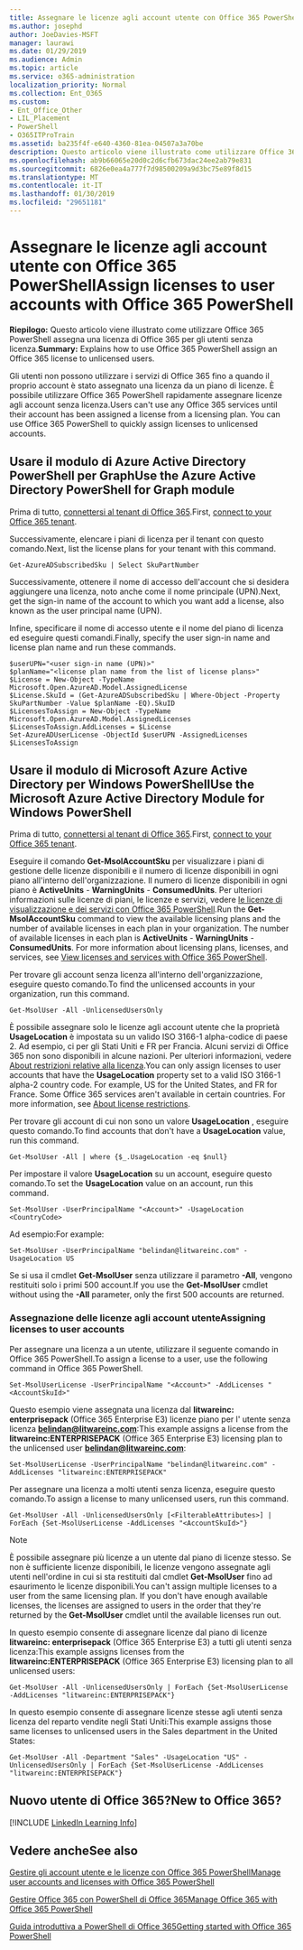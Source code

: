```yaml
---
title: Assegnare le licenze agli account utente con Office 365 PowerShell
ms.author: josephd
author: JoeDavies-MSFT
manager: laurawi
ms.date: 01/29/2019
ms.audience: Admin
ms.topic: article
ms.service: o365-administration
localization_priority: Normal
ms.collection: Ent_O365
ms.custom:
- Ent_Office_Other
- LIL_Placement
- PowerShell
- O365ITProTrain
ms.assetid: ba235f4f-e640-4360-81ea-04507a3a70be
description: Questo articolo viene illustrato come utilizzare Office 365 PowerShell assegna una licenza di Office 365 per gli utenti senza licenza.
ms.openlocfilehash: ab9b66065e20d0c2d6cfb673dac24ee2ab79e831
ms.sourcegitcommit: 6826e0ea4a777f7d98500209a9d3bc75e89f8d15
ms.translationtype: MT
ms.contentlocale: it-IT
ms.lasthandoff: 01/30/2019
ms.locfileid: "29651181"
---
```

# <a name="assign-licenses-to-user-accounts-with-office-365-powershell"></a><span data-ttu-id="69d3b-103">Assegnare le licenze agli account utente con Office 365 PowerShell</span><span class="sxs-lookup"><span data-stu-id="69d3b-103">Assign licenses to user accounts with Office 365 PowerShell</span></span>

<span data-ttu-id="69d3b-104">**Riepilogo:**  Questo articolo viene illustrato come utilizzare Office 365 PowerShell assegna una licenza di Office 365 per gli utenti senza licenza.</span><span class="sxs-lookup"><span data-stu-id="69d3b-104">**Summary:**  Explains how to use Office 365 PowerShell assign an Office 365 license to unlicensed users.</span></span>
  
<span data-ttu-id="69d3b-p101">Gli utenti non possono utilizzare i servizi di Office 365 fino a quando il proprio account è stato assegnato una licenza da un piano di licenze. È possibile utilizzare Office 365 PowerShell rapidamente assegnare licenze agli account senza licenza.</span><span class="sxs-lookup"><span data-stu-id="69d3b-p101">Users can't use any Office 365 services until their account has been assigned a license from a licensing plan. You can use Office 365 PowerShell to quickly assign licenses to unlicensed accounts.</span></span> 


## <a name="use-the-azure-active-directory-powershell-for-graph-module"></a><span data-ttu-id="69d3b-107">Usare il modulo di Azure Active Directory PowerShell per Graph</span><span class="sxs-lookup"><span data-stu-id="69d3b-107">Use the Azure Active Directory PowerShell for Graph module</span></span>

<span data-ttu-id="69d3b-108">Prima di tutto, [connettersi al tenant di Office 365](connect-to-office-365-powershell.md#connect-with-the-azure-active-directory-powershell-for-graph-module).</span><span class="sxs-lookup"><span data-stu-id="69d3b-108">First, [connect to your Office 365 tenant](connect-to-office-365-powershell.md#connect-with-the-azure-active-directory-powershell-for-graph-module).</span></span>
  

<span data-ttu-id="69d3b-109">Successivamente, elencare i piani di licenza per il tenant con questo comando.</span><span class="sxs-lookup"><span data-stu-id="69d3b-109">Next, list the license plans for your tenant with this command.</span></span>

```
Get-AzureADSubscribedSku | Select SkuPartNumber
```

<span data-ttu-id="69d3b-110">Successivamente, ottenere il nome di accesso dell'account che si desidera aggiungere una licenza, noto anche come il nome principale (UPN).</span><span class="sxs-lookup"><span data-stu-id="69d3b-110">Next, get the sign-in name of the account to which you want add a license, also known as the user principal name (UPN).</span></span>

<span data-ttu-id="69d3b-111">Infine, specificare il nome di accesso utente e il nome del piano di licenza ed eseguire questi comandi.</span><span class="sxs-lookup"><span data-stu-id="69d3b-111">Finally, specify the user sign-in name and license plan name and run these commands.</span></span>

```
$userUPN="<user sign-in name (UPN)>"
$planName="<license plan name from the list of license plans>"
$License = New-Object -TypeName Microsoft.Open.AzureAD.Model.AssignedLicense
$License.SkuId = (Get-AzureADSubscribedSku | Where-Object -Property SkuPartNumber -Value $planName -EQ).SkuID
$LicensesToAssign = New-Object -TypeName Microsoft.Open.AzureAD.Model.AssignedLicenses
$LicensesToAssign.AddLicenses = $License
Set-AzureADUserLicense -ObjectId $userUPN -AssignedLicenses $LicensesToAssign
```

## <a name="use-the-microsoft-azure-active-directory-module-for-windows-powershell"></a><span data-ttu-id="69d3b-112">Usare il modulo di Microsoft Azure Active Directory per Windows PowerShell</span><span class="sxs-lookup"><span data-stu-id="69d3b-112">Use the Microsoft Azure Active Directory Module for Windows PowerShell</span></span>

<span data-ttu-id="69d3b-113">Prima di tutto, [connettersi al tenant di Office 365](connect-to-office-365-powershell.md#connect-with-the-microsoft-azure-active-directory-module-for-windows-powershell).</span><span class="sxs-lookup"><span data-stu-id="69d3b-113">First, [connect to your Office 365 tenant](connect-to-office-365-powershell.md#connect-with-the-microsoft-azure-active-directory-module-for-windows-powershell).</span></span>

<span data-ttu-id="69d3b-p102">Eseguire il comando **Get-MsolAccountSku** per visualizzare i piani di gestione delle licenze disponibili e il numero di licenze disponibili in ogni piano all'interno dell'organizzazione. Il numero di licenze disponibili in ogni piano è **ActiveUnits** - **WarningUnits** - **ConsumedUnits**. Per ulteriori informazioni sulle licenze di piani, le licenze e servizi, vedere [le licenze di visualizzazione e dei servizi con Office 365 PowerShell](view-licenses-and-services-with-office-365-powershell.md).</span><span class="sxs-lookup"><span data-stu-id="69d3b-p102">Run the **Get-MsolAccountSku** command to view the available licensing plans and the number of available licenses in each plan in your organization. The number of available licenses in each plan is **ActiveUnits** - **WarningUnits** - **ConsumedUnits**. For more information about licensing plans, licenses, and services, see [View licenses and services with Office 365 PowerShell](view-licenses-and-services-with-office-365-powershell.md).</span></span>
    
<span data-ttu-id="69d3b-117">Per trovare gli account senza licenza all'interno dell'organizzazione, eseguire questo comando.</span><span class="sxs-lookup"><span data-stu-id="69d3b-117">To find the unlicensed accounts in your organization, run this command.</span></span>

```
Get-MsolUser -All -UnlicensedUsersOnly
```
    
<span data-ttu-id="69d3b-p103">È possibile assegnare solo le licenze agli account utente che la proprietà **UsageLocation** è impostata su un valido ISO 3166-1 alpha-codice di paese 2. Ad esempio, ci per gli Stati Uniti e FR per Francia. Alcuni servizi di Office 365 non sono disponibili in alcune nazioni. Per ulteriori informazioni, vedere [About restrizioni relative alla licenza](https://go.microsoft.com/fwlink/p/?LinkId=691730).</span><span class="sxs-lookup"><span data-stu-id="69d3b-p103">You can only assign licenses to user accounts that have the **UsageLocation** property set to a valid ISO 3166-1 alpha-2 country code. For example, US for the United States, and FR for France. Some Office 365 services aren't available in certain countries. For more information, see [About license restrictions](https://go.microsoft.com/fwlink/p/?LinkId=691730).</span></span>
    
<span data-ttu-id="69d3b-122">Per trovare gli account di cui non sono un valore **UsageLocation** , eseguire questo comando.</span><span class="sxs-lookup"><span data-stu-id="69d3b-122">To find accounts that don't have a **UsageLocation** value, run this command.</span></span>

```
Get-MsolUser -All | where {$_.UsageLocation -eq $null}
```

<span data-ttu-id="69d3b-123">Per impostare il valore **UsageLocation** su un account, eseguire questo comando.</span><span class="sxs-lookup"><span data-stu-id="69d3b-123">To set the **UsageLocation** value on an account, run this command.</span></span>

```
Set-MsolUser -UserPrincipalName "<Account>" -UsageLocation <CountryCode>
```

<span data-ttu-id="69d3b-124">Ad esempio:</span><span class="sxs-lookup"><span data-stu-id="69d3b-124">For example:</span></span>

```
Set-MsolUser -UserPrincipalName "belindan@litwareinc.com" -UsageLocation US
```
    
<span data-ttu-id="69d3b-125">Se si usa il cmdlet **Get-MsolUser** senza utilizzare il parametro **-All**, vengono restituiti solo i primi 500 account.</span><span class="sxs-lookup"><span data-stu-id="69d3b-125">If you use the **Get-MsolUser** cmdlet without using the **-All** parameter, only the first 500 accounts are returned.</span></span>

### <a name="assigning-licenses-to-user-accounts"></a><span data-ttu-id="69d3b-126">Assegnazione delle licenze agli account utente</span><span class="sxs-lookup"><span data-stu-id="69d3b-126">Assigning licenses to user accounts</span></span>
    
<span data-ttu-id="69d3b-127">Per assegnare una licenza a un utente, utilizzare il seguente comando in Office 365 PowerShell.</span><span class="sxs-lookup"><span data-stu-id="69d3b-127">To assign a license to a user, use the following command in Office 365 PowerShell.</span></span>
  
```
Set-MsolUserLicense -UserPrincipalName "<Account>" -AddLicenses "<AccountSkuId>"
```

<span data-ttu-id="69d3b-128">Questo esempio viene assegnata una licenza dal **litwareinc: enterprisepack** (Office 365 Enterprise E3) licenze piano per l' utente senza licenza **belindan@litwareinc.com**:</span><span class="sxs-lookup"><span data-stu-id="69d3b-128">This example assigns a license from the **litwareinc:ENTERPRISEPACK** (Office 365 Enterprise E3) licensing plan to the unlicensed user **belindan@litwareinc.com**:</span></span>
  
```
Set-MsolUserLicense -UserPrincipalName "belindan@litwareinc.com" -AddLicenses "litwareinc:ENTERPRISEPACK"
```

<span data-ttu-id="69d3b-129">Per assegnare una licenza a molti utenti senza licenza, eseguire questo comando.</span><span class="sxs-lookup"><span data-stu-id="69d3b-129">To assign a license to many unlicensed users, run this command.</span></span>
  
```
Get-MsolUser -All -UnlicensedUsersOnly [<FilterableAttributes>] | ForEach {Set-MsolUserLicense -AddLicenses "<AccountSkuId>"}
```
  
>[!Note]
><span data-ttu-id="69d3b-p104">È possibile assegnare più licenze a un utente dal piano di licenze stesso. Se non è sufficiente licenze disponibili, le licenze vengono assegnate agli utenti nell'ordine in cui si sta restituiti dal cmdlet **Get-MsolUser** fino ad esaurimento le licenze disponibili.</span><span class="sxs-lookup"><span data-stu-id="69d3b-p104">You can't assign multiple licenses to a user from the same licensing plan. If you don't have enough available licenses, the licenses are assigned to users in the order that they're returned by the **Get-MsolUser** cmdlet until the available licenses run out.</span></span>
>

<span data-ttu-id="69d3b-132">In questo esempio consente di assegnare licenze dal piano di licenze **litwareinc: enterprisepack** (Office 365 Enterprise E3) a tutti gli utenti senza licenza:</span><span class="sxs-lookup"><span data-stu-id="69d3b-132">This example assigns licenses from the **litwareinc:ENTERPRISEPACK** (Office 365 Enterprise E3) licensing plan to all unlicensed users:</span></span>
  
```
Get-MsolUser -All -UnlicensedUsersOnly | ForEach {Set-MsolUserLicense -AddLicenses "litwareinc:ENTERPRISEPACK"}
```

<span data-ttu-id="69d3b-133">In questo esempio consente di assegnare licenze stesse agli utenti senza licenza del reparto vendite negli Stati Uniti:</span><span class="sxs-lookup"><span data-stu-id="69d3b-133">This example assigns those same licenses to unlicensed users in the Sales department in the United States:</span></span>
  
```
Get-MsolUser -All -Department "Sales" -UsageLocation "US" -UnlicensedUsersOnly | ForEach {Set-MsolUserLicense -AddLicenses "litwareinc:ENTERPRISEPACK"}
```
  
## <a name="new-to-office-365"></a><span data-ttu-id="69d3b-134">Nuovo utente di Office 365?</span><span class="sxs-lookup"><span data-stu-id="69d3b-134">New to Office 365?</span></span>

[!INCLUDE [LinkedIn Learning Info](../common/office/linkedin-learning-info.md)]

## <a name="see-also"></a><span data-ttu-id="69d3b-135">Vedere anche</span><span class="sxs-lookup"><span data-stu-id="69d3b-135">See also</span></span>

[<span data-ttu-id="69d3b-136">Gestire gli account utente e le licenze con Office 365 PowerShell</span><span class="sxs-lookup"><span data-stu-id="69d3b-136">Manage user accounts and licenses with Office 365 PowerShell</span></span>](manage-user-accounts-and-licenses-with-office-365-powershell.md)
  
[<span data-ttu-id="69d3b-137">Gestire Office 365 con PowerShell di Office 365</span><span class="sxs-lookup"><span data-stu-id="69d3b-137">Manage Office 365 with Office 365 PowerShell</span></span>](manage-office-365-with-office-365-powershell.md)
  
[<span data-ttu-id="69d3b-138">Guida introduttiva a PowerShell di Office 365</span><span class="sxs-lookup"><span data-stu-id="69d3b-138">Getting started with Office 365 PowerShell</span></span>](getting-started-with-office-365-powershell.md)
